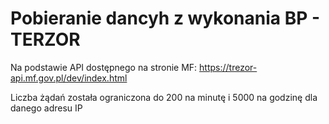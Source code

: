# Pobieranie dancyh z wykonania BP - TERZOR

Na podstawie API dostępnego na stronie MF:
https://trezor-api.mf.gov.pl/dev/index.html

Liczba żądań została ograniczona do 200 na minutę i 5000 na godzinę dla danego adresu IP
